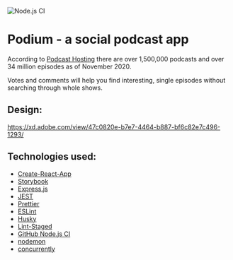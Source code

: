 ![Node.js CI](https://github.com/ncbecker/cra-with-server-template/workflows/Node.js%20CI/badge.svg)

# Podium - a social podcast app

According to [Podcast Hosting](https://podcasthosting.org/podcast-statistics/) there are over 1,500,000 podcasts and over 34 million episodes as of November 2020.

Votes and comments will help you find interesting, single episodes without searching through whole shows.

## Design:

https://xd.adobe.com/view/47c0820e-b7e7-4464-b887-bf6c82e7c496-1293/

## Technologies used:

- [Create-React-App](https://create-react-app.dev/)
- [Storybook](https://storybook.js.org/)
- [Express.js](http://expressjs.com/)
- [JEST](https://jestjs.io/)
- [Prettier](https://prettier.io/)
- [ESLint](https://eslint.org/)
- [Husky](https://github.com/typicode/husky)
- [Lint-Staged](https://github.com/okonet/lint-staged)
- [GitHub Node.js CI](https://docs.github.com/en/free-pro-team@latest/actions/guides/building-and-testing-nodejs)
- [nodemon](https://github.com/remy/nodemon)
- [concurrently](https://github.com/kimmobrunfeldt/concurrently)
